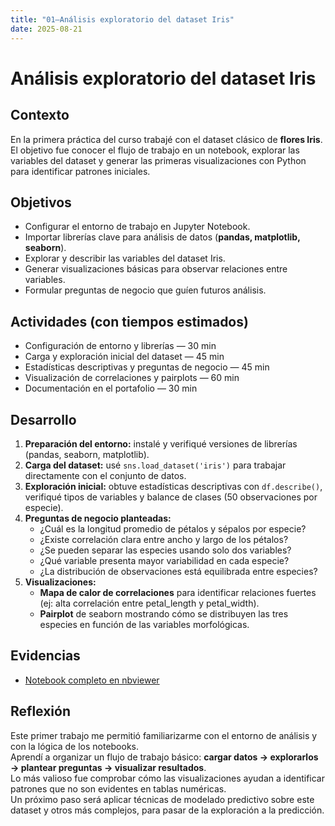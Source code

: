 ```yaml
---
title: "01—Análisis exploratorio del dataset Iris"
date: 2025-08-21
---
```


# Análisis exploratorio del dataset Iris

## Contexto
En la primera práctica del curso trabajé con el dataset clásico de **flores Iris**. El objetivo fue conocer el flujo de trabajo en un notebook, explorar las variables del dataset y generar las primeras visualizaciones con Python para identificar patrones iniciales.

## Objetivos
- Configurar el entorno de trabajo en Jupyter Notebook.  
- Importar librerías clave para análisis de datos (**pandas, matplotlib, seaborn**).  
- Explorar y describir las variables del dataset Iris.  
- Generar visualizaciones básicas para observar relaciones entre variables.  
- Formular preguntas de negocio que guíen futuros análisis.

## Actividades (con tiempos estimados)
- Configuración de entorno y librerías — 30 min  
- Carga y exploración inicial del dataset — 45 min  
- Estadísticas descriptivas y preguntas de negocio — 45 min  
- Visualización de correlaciones y pairplots — 60 min  
- Documentación en el portafolio — 30 min  

## Desarrollo
1. **Preparación del entorno:** instalé y verifiqué versiones de librerías (pandas, seaborn, matplotlib).  
2. **Carga del dataset:** usé `sns.load_dataset('iris')` para trabajar directamente con el conjunto de datos.  
3. **Exploración inicial:** obtuve estadísticas descriptivas con `df.describe()`, verifiqué tipos de variables y balance de clases (50 observaciones por especie).  
4. **Preguntas de negocio planteadas:**  
   - ¿Cuál es la longitud promedio de pétalos y sépalos por especie?  
   - ¿Existe correlación clara entre ancho y largo de los pétalos?  
   - ¿Se pueden separar las especies usando solo dos variables?  
   - ¿Qué variable presenta mayor variabilidad en cada especie?  
   - ¿La distribución de observaciones está equilibrada entre especies?  
5. **Visualizaciones:**  
   - **Mapa de calor de correlaciones** para identificar relaciones fuertes (ej: alta correlación entre petal_length y petal_width).  
   - **Pairplot** de seaborn mostrando cómo se distribuyen las tres especies en función de las variables morfológicas.

## Evidencias
- [Notebook completo en nbviewer](https://nbviewer.org/github/naguer019/IA-portfolio/blob/main/docs/recursos_files/1er_trabajo_ingeniera_datos_.ipynb)


## Reflexión
Este primer trabajo me permitió familiarizarme con el entorno de análisis y con la lógica de los notebooks.  
Aprendí a organizar un flujo de trabajo básico: **cargar datos → explorarlos → plantear preguntas → visualizar resultados**.  
Lo más valioso fue comprobar cómo las visualizaciones ayudan a identificar patrones que no son evidentes en tablas numéricas.  
Un próximo paso será aplicar técnicas de modelado predictivo sobre este dataset y otros más complejos, para pasar de la exploración a la predicción.
